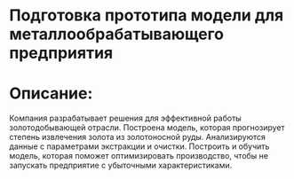 # Подготовка прототипа модели для металлообрабатывающего предприятия

# Описание:
Компания разрабатывает решения для эффективной работы золотодобывающей отрасли. Построена модель, которая прогнозирует степень извлечения золота из золотоносной руды. Анализируются данные с параметрами экстракции и очистки. Построить и обучить модель, которая поможет оптимизировать производство, чтобы не запускать предприятие с убыточными характеристиками.
